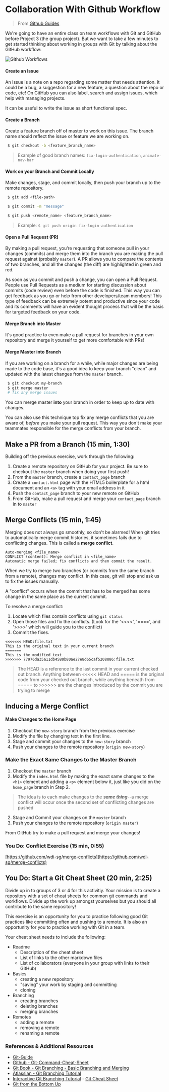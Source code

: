 # Collaboration With Github Workflow

> From [Github Guides](https://guides.github.com/introduction/flow/)

We're going to have an entire class on team workflows with Git and GitHub before Project 3 (the group project). But we want to take a few minutes to get started thinking about working in groups with Git by talking about the GitHub workflow:



![Github Workflows](https://raw.githubusercontent.com/wdi-sg/gitbook-2019/master/images/github_workflows.jpg)


#### Create an Issue

An Issue is a note on a repo regarding some matter that needs attention. It could be a bug, a suggestion for a new feature, a question about the repo or code, etc! On GitHub you can also label, search and assign issues, which help with managing projects.

It can be useful to write the issue as short functional spec.

#### Create a Branch

Create a feature branch off of master to work on this issue. The branch name should reflect the issue or feature we are working on.

```bash
 $ git checkout -b <feature_branch_name>
```

> Example of good branch names: `fix-login-authentication`, `animate-nav-bar`

#### Work on your Branch and Commit Locally

Make changes, stage, and commit locally, then push your branch up to the remote repository.

```bash
 $ git add <file-path>
```

```bash
 $ git commit -m "message"
```

```bash
 $ git push <remote_name> <feature_branch_name>
```

> Example: `$ git push origin fix-login-authentication`

#### Open a Pull Request (PR)

By making a pull request, you’re requesting that someone pull in your changes (commits) and merge them into the branch you are making the pull request against (probably `master`). A PR allows you to compare the contents of two branches, and all the changes (the diff) are highlighted in green and red.

As soon as you commit and push a change, you can open a Pull Request. People use Pull Requests as a medium for starting discussion about commits (code review) even before the code is finished. This way you can get feedback as you go or help from other developers/team members! This type of feedback can be extremely potent and productive since your code and its comments will have an evident thought process that will be the basis for targeted feedback on your code.

#### Merge Branch into Master

It's good practice to even make a pull request for branches in your own repository and merge it yourself to get more comfortable with PRs!

#### Merge Master into Branch
If you are working on a branch for a while, while major changes are being made to the code base, it's a good idea to keep your branch "clean" and updated with the latest changes from the `master` branch.

```bash
 $ git checkout my-branch
 $ git merge master
 # fix any merge issues
```

You can merge master **into** your branch in order to keep up to date with changes.

You can also use this technique top fix any merge conflicts that you are aware of, *before* you make your pull request. This way you don't make your teammates responsible for the merge conflicts from your branch.


## Make a PR from a Branch (15 min, 1:30)

Building off the previous exercise, work through the following:

1. Create a remote repository on GitHub for your project. Be sure to checkout the `master` branch when doing your first push!
2. From the `master` branch, create a `contact_page` branch
3. Create a `contact.html` page with the HTML5 boilerplate for a html document and an `<a>` tag with your email address in it
4. Push the `contact_page` branch to your new remote on GitHub
5. From GitHub, make a pull request and merge your `contact_page` branch in to `master`

## Merge Conflicts (15 min, 1:45)

Merging does not always go smoothly, so don't be alarmed! When git tries to automatically merge commit histories,  it sometimes fails due to conflicting changes. This is called a **merge conflict**.

```
Auto-merging <file_name>
CONFLICT (content): Merge conflict in <file_name>
Automatic merge failed; fix conflicts and then commit the result.
```

When we try to merge two branches (or commits from the same branch from a remote), changes may conflict. In this case, git will stop and ask us to fix the issues manually.

A "conflict" occurs when the commit that has to be merged has some change in the same place as the current commit.

To resolve a merge conflict:

1. Locate which files contain conflicts using `git status`
2. Open those files and fix the conflicts. (Look for the '<<<<', '====', and '>>>>' which will guide you to the conflict)
3. Commit the fixes.

```
<<<<<<< HEAD:file.txt
This is the original text in your current branch
=======
This is the modified text
>>>>>>> 77976da35a11db4580b80ae27e8d65caf5208086:file.txt
```

> The HEAD is a reference to the last commit in your current checked out branch. Anything between <<<<< HEAD and ===== is the original code from your checked out branch, while anything beneath from ===== to >>>>>> are the changes introduced by the commit you are trying to merge



## Inducing a Merge Conflict

#### Make Changes to the Home Page

1. Checkout the `new-story` branch from the previous exercise
2. Modify the file by changing text in the first line.
3. Stage and commit your changes to the `new-story` branch
4. Push your changes to the remote repository (`origin new-story`)



### Make the Exact Same Changes to the Master Branch

1. Checkout the `master` branch
2. Modify the `index.html` file by making the exact same changes to the `<h1>` element and adding a `<p>` element below it, just like you did on the `home_page` branch in Step 2.

> The idea is to each make changes to the ***same thing***--a merge conflict will occur once the second set of conflicting changes are pushed

2. Stage and Commit your changes on the `master` branch
3. Push your changes to the remote repository (`origin master`)


From GitHub try to make a pull request and merge your changes!

### You Do: Conflict Exercise (15 min, 0:55)
[https://github.com/wdi-sg/merge-conflicts](https://github.com/wdi-sg/merge-conflicts)


## You Do: Start a Git Cheat Sheet (20 min, 2:25)

Divide up in to groups of 3 or 4 for this activitiy. Your mission is to create a repository with a set of cheat sheets for common git commands and workflows. Divide up the work up amongst yourselves but you should all contribute to the same repository!

This exercise is an opportunity for you to practice following good Git practices like committing often and pushing to a remote. It is also an opportunity for you to practice working with Git in a team.

Your cheat sheet needs to include the following:

- Readme
  - Description of the cheat sheet
  - List of links to the other markdown files
  - List of collaborators (everyone in your group with links to their GitHub)
- Basics
  - creating a new repository
  - "saving" your work by staging and committing
  - cloning
- Branching
  - creating branches
  - deleting branches
  - merging branches
- Remotes
  - adding a remote
  - removing a remote
  - renaming a remote


### References & Additional Resources

  - [Git-Guide](http://rogerdudler.github.io/git-guide/)
  - [Github - Git-Command-Cheat-Sheet](https://education.github.com/git-cheat-sheet-education.pdf)
  - [Git Book - Git Branching - Basic Branching and Merging](https://git-scm.com/book/en/v2/Git-Branching-Basic-Branching-and-Merging)
  - [Atlassian - Git Branching Tutorial](https://www.atlassian.com/git/tutorials/using-branches)
  - [Interactive Git Branching Tutorial](http://pcottle.github.io/learnGitBranching/) - [Git Cheat Sheet](http://ndpsoftware.com/git-cheatsheet.html)
  - [Git from the Bottom Up](https://jwiegley.github.io/git-from-the-bottom-up/)
